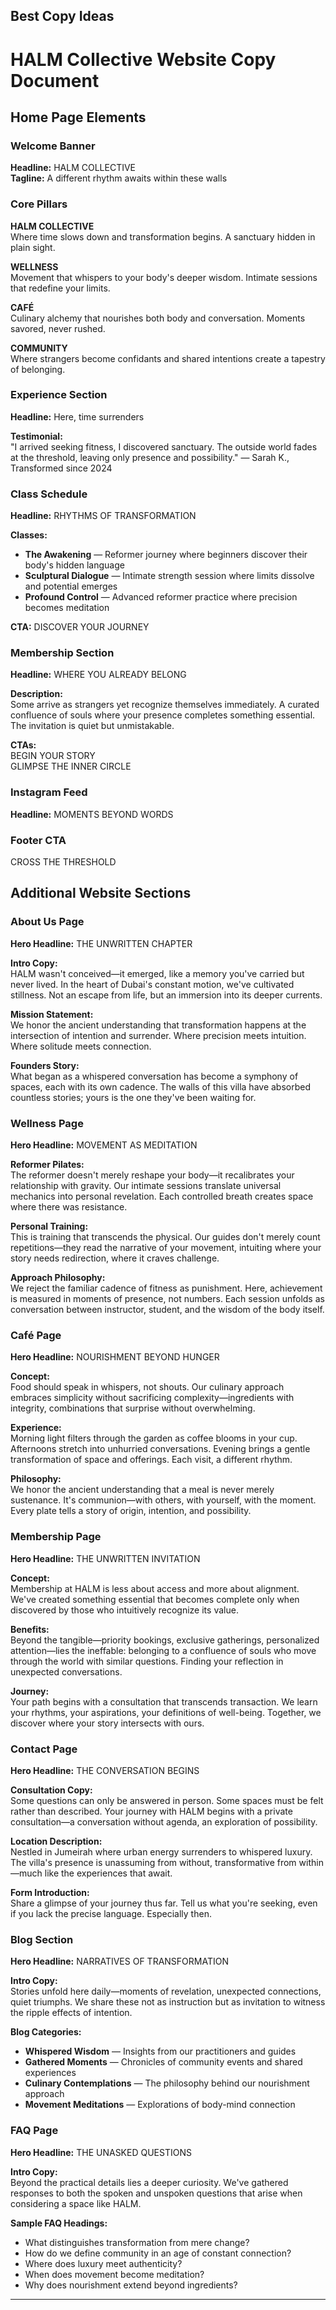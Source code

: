Best Copy Ideas
---------------


# HALM Collective Website Copy Document

## Home Page Elements

### Welcome Banner
**Headline:** HALM COLLECTIVE  
**Tagline:** A different rhythm awaits within these walls

### Core Pillars

**HALM COLLECTIVE**  
Where time slows down and transformation begins. A sanctuary hidden in plain sight.

**WELLNESS**  
Movement that whispers to your body's deeper wisdom. Intimate sessions that redefine your limits.

**CAFÉ**  
Culinary alchemy that nourishes both body and conversation. Moments savored, never rushed.

**COMMUNITY**  
Where strangers become confidants and shared intentions create a tapestry of belonging.

### Experience Section
**Headline:** Here, time surrenders

**Testimonial:**  
"I arrived seeking fitness, I discovered sanctuary. The outside world fades at the threshold, leaving only presence and possibility."
— Sarah K., Transformed since 2024

### Class Schedule
**Headline:** RHYTHMS OF TRANSFORMATION

**Classes:**
- **The Awakening** — Reformer journey where beginners discover their body's hidden language
- **Sculptural Dialogue** — Intimate strength session where limits dissolve and potential emerges
- **Profound Control** — Advanced reformer practice where precision becomes meditation

**CTA:** DISCOVER YOUR JOURNEY

### Membership Section
**Headline:** WHERE YOU ALREADY BELONG

**Description:**  
Some arrive as strangers yet recognize themselves immediately. A curated confluence of souls where your presence completes something essential. The invitation is quiet but unmistakable.

**CTAs:**  
BEGIN YOUR STORY  
GLIMPSE THE INNER CIRCLE

### Instagram Feed
**Headline:** MOMENTS BEYOND WORDS

### Footer CTA
CROSS THE THRESHOLD

## Additional Website Sections

### About Us Page

**Hero Headline:** THE UNWRITTEN CHAPTER

**Intro Copy:**  
HALM wasn't conceived—it emerged, like a memory you've carried but never lived. In the heart of Dubai's constant motion, we've cultivated stillness. Not an escape from life, but an immersion into its deeper currents.

**Mission Statement:**  
We honor the ancient understanding that transformation happens at the intersection of intention and surrender. Where precision meets intuition. Where solitude meets connection.

**Founders Story:**  
What began as a whispered conversation has become a symphony of spaces, each with its own cadence. The walls of this villa have absorbed countless stories; yours is the one they've been waiting for.

### Wellness Page

**Hero Headline:** MOVEMENT AS MEDITATION

**Reformer Pilates:**  
The reformer doesn't merely reshape your body—it recalibrates your relationship with gravity. Our intimate sessions translate universal mechanics into personal revelation. Each controlled breath creates space where there was resistance.

**Personal Training:**  
This is training that transcends the physical. Our guides don't merely count repetitions—they read the narrative of your movement, intuiting where your story needs redirection, where it craves challenge.

**Approach Philosophy:**  
We reject the familiar cadence of fitness as punishment. Here, achievement is measured in moments of presence, not numbers. Each session unfolds as conversation between instructor, student, and the wisdom of the body itself.

### Café Page

**Hero Headline:** NOURISHMENT BEYOND HUNGER

**Concept:**  
Food should speak in whispers, not shouts. Our culinary approach embraces simplicity without sacrificing complexity—ingredients with integrity, combinations that surprise without overwhelming.

**Experience:**  
Morning light filters through the garden as coffee blooms in your cup. Afternoons stretch into unhurried conversations. Evening brings a gentle transformation of space and offerings. Each visit, a different rhythm.

**Philosophy:**  
We honor the ancient understanding that a meal is never merely sustenance. It's communion—with others, with yourself, with the moment. Every plate tells a story of origin, intention, and possibility.

### Membership Page

**Hero Headline:** THE UNWRITTEN INVITATION

**Concept:**  
Membership at HALM is less about access and more about alignment. We've created something essential that becomes complete only when discovered by those who intuitively recognize its value.

**Benefits:**  
Beyond the tangible—priority bookings, exclusive gatherings, personalized attention—lies the ineffable: belonging to a confluence of souls who move through the world with similar questions. Finding your reflection in unexpected conversations.

**Journey:**  
Your path begins with a consultation that transcends transaction. We learn your rhythms, your aspirations, your definitions of well-being. Together, we discover where your story intersects with ours.

### Contact Page

**Hero Headline:** THE CONVERSATION BEGINS

**Consultation Copy:**  
Some questions can only be answered in person. Some spaces must be felt rather than described. Your journey with HALM begins with a private consultation—a conversation without agenda, an exploration of possibility.

**Location Description:**  
Nestled in Jumeirah where urban energy surrenders to whispered luxury. The villa's presence is unassuming from without, transformative from within—much like the experiences that await.

**Form Introduction:**  
Share a glimpse of your journey thus far. Tell us what you're seeking, even if you lack the precise language. Especially then.

### Blog Section

**Hero Headline:** NARRATIVES OF TRANSFORMATION

**Intro Copy:**  
Stories unfold here daily—moments of revelation, unexpected connections, quiet triumphs. We share these not as instruction but as invitation to witness the ripple effects of intention.

**Blog Categories:**
- **Whispered Wisdom** — Insights from our practitioners and guides
- **Gathered Moments** — Chronicles of community events and shared experiences
- **Culinary Contemplations** — The philosophy behind our nourishment approach
- **Movement Meditations** — Explorations of body-mind connection

### FAQ Page

**Hero Headline:** THE UNASKED QUESTIONS

**Intro Copy:**  
Beyond the practical details lies a deeper curiosity. We've gathered responses to both the spoken and unspoken questions that arise when considering a space like HALM.

**Sample FAQ Headings:**
- What distinguishes transformation from mere change?
- How do we define community in an age of constant connection?
- Where does luxury meet authenticity?
- When does movement become meditation?
- Why does nourishment extend beyond ingredients?

---

